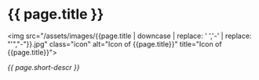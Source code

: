 
# {{ page.title }}

<img src="/assets/images/{{page.title | downcase | replace: ' ','-' | replace: "'","-"}}.jpg" class="icon" alt="Icon of {{page.title}}" title="Icon of {{page.title}}">

*{{ page.short-descr }}*
